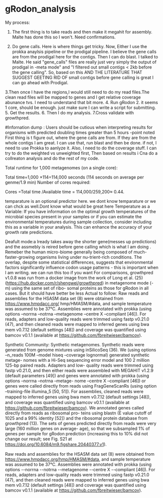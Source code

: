 # gRodon_analysis

My process:
1. The first thing is to take reads and then make it megahit for assembly. Malte has done this so I won't. Need confirmations.

2. Do gene calls. Here is where things get tricky. Now, Either I use the prokka anaylsis pipeline or the prodigal pipeline. I believe the gene calls are from the prodigal here for the contigs. Then I can do blast. I talked to Malte. He said "gene_calls" files are really just very simply the output of prodigal in -meta mode" and "I filtered out small contigs < 2kb before the gene calling". So, based on this AND THE LITERATURE THAT SUGGEST GEETING RID OF small contigs before gene calling is great I can go ahead with Prodigal.

3.Then once I have the regions,I would still need to do my read files.The clean read files will be mapped to genes and I get relative coverage abunance tvs. I need to understand that bit more. 
4. Run gRodon 2. it seems 1 core, should be enough. just make sure I can write a script for submitting.
5. Get the results. 
6. Then I do my analysis.
7.Cross validate with growthpred.

#Infornation dump :
Users should be cutious when interpreting results for organisms with predicted doubling times greater than 5 hours -point noted
First thing is t figure out, where the gene calls are from. If they are from the whole contigs I am great.
I can use that, run blast and then be done.
if not, I need to use Prokka to aanlyze it.
Also, I need to do the coverage stuff.
I can try to do the weighted vs unweighted first, Then based on results i Cna do a collreaton analysis and do the rest of my code.

Total runtime for 1,000 metagenomes (on a single core):

Total time=1,000 ×114=114,000 seconds (114 seconds on average per genme/1.9 min)
Number of cores required:

Cores
=Total time /Available time = 114,000/259,200≈ 0.44.

temparature is an optional predictor here. we dont know temparature or we can chck as well.Dont know what would be great here 
Temperature as a Variable: If you have information on the optimal growth temperatures of the microbial species present in your samples or if you can estimate the environmental temperatures during sample collection, consider including this as a variable in your analysis. This can enhance the accuracy of your growth rate predictions.

Deafult mode:a lready takes away the shorter gene(messes up predictions) and the assmebly is reired before gene calling which is what I am doing . 
Remeber the human micro-biome generally being composed of much-faster-growing organisms living under nu-trient-rich conditions.
The overlap, despite some statistical differences, suggests that environmental factors significantly influence codon usage patterns - this is important when I am writing.
we can run this too if you want 
For comparisons, growthpred v1.0.8 was run from a docker image from the work of Long et al. (25)
(https://hub.docker.com/r/shengwei/growthpred) in metagenome mode (-m) using the same set of ribo-
somal proteins as those for gRodon in all cases. But it should have better be less
Actual to follow:
Raw reads and assemblies for the HSASM data set (8) were obtained from https://www.hmpdacc.org/
hmp/HMASM/#data, and sample temperature was assumed to be 37°C. Assemblies were annotated with
prokka (using options –norrna –notrna –metagenome –centre X –compliant [46]). For reads, adapters
and low-quality reads were trimmed using fastp v0.21.0 (47), and then cleaned reads were mapped to
inferred genes using bwa mem v0.7.12 (default settings [48]) and coverage was quantiﬁed using bamcov
v0.1.1 (available at https://github.com/fbreitwieser/bamcov).

Synthetic Community:
Synthetic metagenomes. Synthetic reads were generated from genome mixtures using inSilicoSeq
(36). We (using options –n_reads 100M –model hiseq –coverage lognormal) generated synthetic metage-
nomes with a Hi-Seq sequencing error model and 100 	 2 million 125-bp paired reads. Adapters and low-
quality reads were trimmed using fastp v0.21.0, and then either reads were assembled with MEGAHIT v1.2.9
(default parameters [49]) and genes were annotated with prokka (using options –norrna –notrna –metage-
nome –centre X –compliant [46]) or genes were called directly from reads using FragGeneScanRs (using
option –training-ﬁle illumina_5 [50, 51]). For assemblies, cleaned reads were mapped to inferred genes using
bwa mem v0.7.12 (default settings [48]), and coverage was quantiﬁed using bamcov v0.1.1 (available at
https://github.com/fbreitwieser/bamcov). We annotated genes called directly from reads as ribosomal pro-
teins using blastn (E value cutoff of 1025 and a 99% identity [52]) and the ribosomal protein database from
growthpred (13). The sets of genes predicted directly from reads were very large (160 million genes on average-
age), so that we subsampled 1% of genes per sample for gRodon prediction (increasing this to 10% did not
change our result; see Fig. S21 at https://doi.org/10.6084/m9.ﬁgshare.20440377.v1).


Raw reads and assemblies for the HSASM data set (8) were obtained from https://www.hmpdacc.org/hmp/HMASM/#data, and sample temperature was assumed to be 37°C. Assemblies were annotated with prokka (using options --norrna --notrna --metagenome --centre X --compliant [46]). For reads, adapters and low-quality reads were trimmed using fastp v0.21.0 (47), and then cleaned reads were mapped to inferred genes using bwa mem v0.7.12 (default settings [48]) and coverage was quantified using bamcov v0.1.1 (available at https://github.com/fbreitwieser/bamcov).


